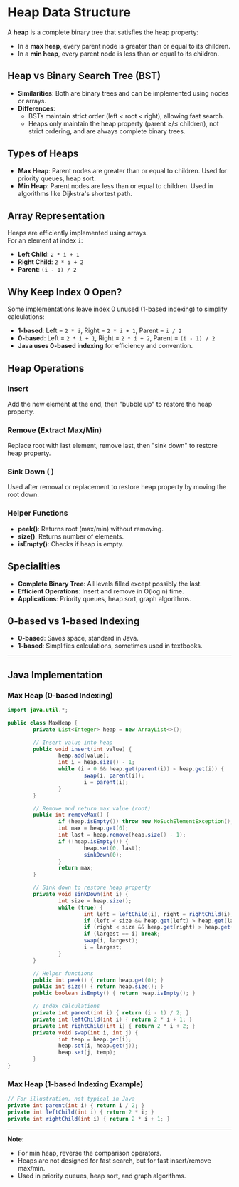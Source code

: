 # Heap Data Structure

A **heap** is a complete binary tree that satisfies the heap property:  
- In a **max heap**, every parent node is greater than or equal to its children.  
- In a **min heap**, every parent node is less than or equal to its children.

## Heap vs Binary Search Tree (BST)

- **Similarities**: Both are binary trees and can be implemented using nodes or arrays.
- **Differences**:  
    - BSTs maintain strict order (left < root < right), allowing fast search.  
    - Heaps only maintain the heap property (parent ≥/≤ children), not strict ordering, and are always complete binary trees.

## Types of Heaps

- **Max Heap**: Parent nodes are greater than or equal to children. Used for priority queues, heap sort.
- **Min Heap**: Parent nodes are less than or equal to children. Used in algorithms like Dijkstra's shortest path.

## Array Representation

Heaps are efficiently implemented using arrays.  
For an element at index `i`:
- **Left Child**: `2 * i + 1`
- **Right Child**: `2 * i + 2`
- **Parent**: `(i - 1) / 2`

## Why Keep Index 0 Open?

Some implementations leave index 0 unused (1-based indexing) to simplify calculations:
- **1-based**: Left = `2 * i`, Right = `2 * i + 1`, Parent = `i / 2`
- **0-based**: Left = `2 * i + 1`, Right = `2 * i + 2`, Parent = `(i - 1) / 2`
- **Java uses 0-based indexing** for efficiency and convention.

## Heap Operations

### Insert

Add the new element at the end, then "bubble up" to restore the heap property.

### Remove (Extract Max/Min)

Replace root with last element, remove last, then "sink down" to restore heap property.

### Sink Down ( )

Used after removal or replacement to restore heap property by moving the root down.

### Helper Functions

- **peek()**: Returns root (max/min) without removing.
- **size()**: Returns number of elements.
- **isEmpty()**: Checks if heap is empty.

## Specialities

- **Complete Binary Tree**: All levels filled except possibly the last.
- **Efficient Operations**: Insert and remove in O(log n) time.
- **Applications**: Priority queues, heap sort, graph algorithms.

## 0-based vs 1-based Indexing

- **0-based**: Saves space, standard in Java.
- **1-based**: Simplifies calculations, sometimes used in textbooks.

---

## Java Implementation

### Max Heap (0-based Indexing)

```java
import java.util.*;

public class MaxHeap {
        private List<Integer> heap = new ArrayList<>();

        // Insert value into heap
        public void insert(int value) {
                heap.add(value);
                int i = heap.size() - 1;
                while (i > 0 && heap.get(parent(i)) < heap.get(i)) {
                        swap(i, parent(i));
                        i = parent(i);
                }
        }

        // Remove and return max value (root)
        public int removeMax() {
                if (heap.isEmpty()) throw new NoSuchElementException();
                int max = heap.get(0);
                int last = heap.remove(heap.size() - 1);
                if (!heap.isEmpty()) {
                        heap.set(0, last);
                        sinkDown(0);
                }
                return max;
        }

        // Sink down to restore heap property
        private void sinkDown(int i) {
                int size = heap.size();
                while (true) {
                        int left = leftChild(i), right = rightChild(i), largest = i;
                        if (left < size && heap.get(left) > heap.get(largest)) largest = left;
                        if (right < size && heap.get(right) > heap.get(largest)) largest = right;
                        if (largest == i) break;
                        swap(i, largest);
                        i = largest;
                }
        }

        // Helper functions
        public int peek() { return heap.get(0); }
        public int size() { return heap.size(); }
        public boolean isEmpty() { return heap.isEmpty(); }

        // Index calculations
        private int parent(int i) { return (i - 1) / 2; }
        private int leftChild(int i) { return 2 * i + 1; }
        private int rightChild(int i) { return 2 * i + 2; }
        private void swap(int i, int j) {
                int temp = heap.get(i);
                heap.set(i, heap.get(j));
                heap.set(j, temp);
        }
}
```

### Max Heap (1-based Indexing Example)

```java
// For illustration, not typical in Java
private int parent(int i) { return i / 2; }
private int leftChild(int i) { return 2 * i; }
private int rightChild(int i) { return 2 * i + 1; }
```

---

**Note:**  
- For min heap, reverse the comparison operators.
- Heaps are not designed for fast search, but for fast insert/remove max/min.
- Used in priority queues, heap sort, and graph algorithms.


